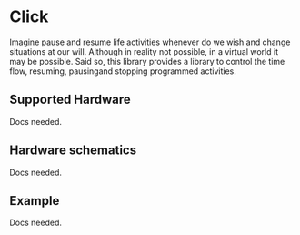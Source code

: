# Click
Imagine pause and resume life activities whenever do we wish and change situations at our will. Although in reality not possible, in a virtual world it may be possible. Said so, this library provides a library to control the time flow, resuming, pausingand  stopping programmed activities.

## Supported Hardware
Docs needed.

## Hardware schematics
Docs needed.

## Example
Docs needed.
